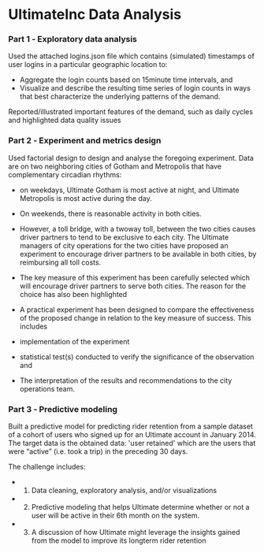 # UltimateInc Data Analysis
### Part 1 ‑ Exploratory data analysis
Used the attached logins.json file which contains (simulated) timestamps of user logins in a particular geographic location to:
* Aggregate the login counts based on 15­minute time intervals, and
* Visualize and describe the resulting time series of login counts in ways that best characterize the underlying patterns of the demand. 

Reported/illustrated important features of the demand, such as daily cycles and highlighted data quality issues

### Part 2 ‑ Experiment and metrics design
Used factorial design to design and analyse the foregoing experiment. Data are on two neighboring cities of Gotham and Metropolis that have complementary circadian rhythms: 
* on weekdays, Ultimate Gotham is most active at night, and Ultimate Metropolis is most active during the day. 
* On weekends, there is reasonable activity in both cities.
* However, a toll bridge, with a two­way toll, between the two cities causes driver partners to tend to be exclusive to each city. The Ultimate managers of city operations for the two cities have proposed an experiment to encourage driver partners to be available in both cities, by reimbursing all toll costs.

* The key measure of this experiment has been carefully selected which will encourage driver partners to serve both cities. The reason for the choice has also been highlighted
* A practical experiment has been designed to compare the effectiveness of the proposed change in relation to the key measure of success. This includes 
* implementation of the experiment
* statistical test(s) conducted to verify the significance of the observation and
* The interpretation of the results and recommendations to the city operations team.

### Part 3 ‑ Predictive modeling
Built a predictive model for predicting rider retention from a sample dataset of a cohort of users who signed up for an Ultimate account in
January 2014. The target data is the obtained data: 'user retained' which are the users that were “active” (i.e. took a trip) in the preceding 30 days.

The challenge includes:
* 1. Data cleaning, exploratory analysis, and/or visualizations
* 2. Predictive modeling that helps Ultimate determine whether or not a user will be active in their 6th month on the system.
* 3. A discussion of how Ultimate might leverage the insights gained from the model to improve its long­term rider retention 